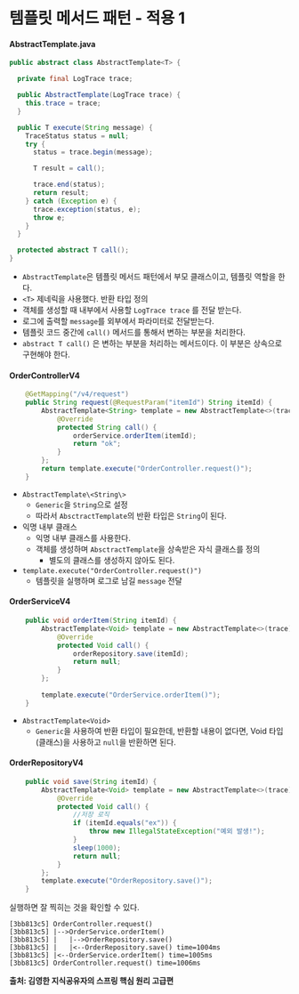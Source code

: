 # 템플릿 메서드 패턴 - 적용 1

#### AbstractTemplate.java
~~~java
public abstract class AbstractTemplate<T> {

  private final LogTrace trace;

  public AbstractTemplate(LogTrace trace) {
    this.trace = trace;
  }

  public T execute(String message) {
    TraceStatus status = null;
    try {
      status = trace.begin(message);

      T result = call();

      trace.end(status);
      return result;
    } catch (Exception e) {
      trace.exception(status, e);
      throw e;
    }
  }

  protected abstract T call();
}
~~~

- `AbstractTemplate`은 템플릿 메서드 패턴에서 부모 클래스이고, 템플릿 역할을 한다.
- `<T>` 제네릭을 사용했다. 반환 타입 정의
- 객체를 생성할 때 내부에서 사용할 `LogTrace trace` 를 전달 받는다.
- 로그에 출력할 `message`를 외부에서 파라미터로 전달받는다.
- 템플릿 코드 중간에 `call()` 메서드를 통해서 변하는 부분을 처리한다.
- `abstract T call()` 은 변하는 부분을 처리하는 메서드이다. 이 부분은 상속으로 구현해야 한다.

#### OrderControllerV4
~~~java
    @GetMapping("/v4/request")
    public String request(@RequestParam("itemId") String itemId) {
        AbstractTemplate<String> template = new AbstractTemplate<>(trace) {
            @Override
            protected String call() {
                orderService.orderItem(itemId);
                return "ok";
            }
        };
        return template.execute("OrderController.request()");
    }
~~~
- `AbstractTemplate\<String\>`
    - `Generic`을 `String`으로 설정
    - 따라서 `AbsctractTemplate`의 반환 타입은 `String`이 된다.
- 익명 내부 클래스
    - 익명 내부 클래스를 사용한다.
    - 객체를 생성하며 `AbsctractTemplate`을 상속받은 자식 클래스를 정의
        - 별도의 클래스를 생성하지 않아도 된다.
- `template.execute("OrderController.request()")`
    - 템플릿을 실행하며 로그로 남길 `message` 전달

#### OrderServiceV4
~~~java
    public void orderItem(String itemId) {
        AbstractTemplate<Void> template = new AbstractTemplate<>(trace) {
            @Override
            protected Void call() {
                orderRepository.save(itemId);
                return null;
            }
        };
        
        template.execute("OrderService.orderItem()");
    }
~~~
- `AbstractTemplate<Void>`
    - `Generic`을 사용하여 반환 타입이 필요한데, 반환할 내용이 없다면, Void 타입(클래스)을 사용하고 `null`을 반환하면 된다.

#### OrderRepositoryV4
~~~java
    public void save(String itemId) {
        AbstractTemplate<Void> template = new AbstractTemplate<>(trace) {
            @Override
            protected Void call() {
                //저장 로직
                if (itemId.equals("ex")) {
                    throw new IllegalStateException("예외 발생!"); 
                }
                sleep(1000);
                return null;
            }
        };
        template.execute("OrderRepository.save()");
    }
~~~

실행하면 잘 찍히는 것을 확인할 수 있다.

~~~
[3bb813c5] OrderController.request()
[3bb813c5] |-->OrderService.orderItem()
[3bb813c5] |   |-->OrderRepository.save()
[3bb813c5] |   |<--OrderRepository.save() time=1004ms
[3bb813c5] |<--OrderService.orderItem() time=1005ms
[3bb813c5] OrderController.request() time=1006ms
~~~

__출처: 김영한 지식공유자의 스프링 핵심 원리 고급편__